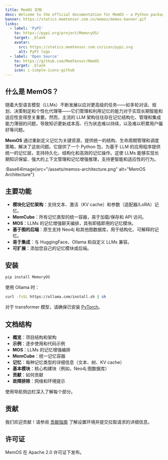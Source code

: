 ```yaml
---
title: MemOS 文档
desc: Welcome to the official documentation for MemOS – a Python package designed to empower large language models (LLMs) with advanced, modular memory capabilities.
banner: https://statics.memtensor.com.cn/memos/memos-banner.gif
links:
  - label: 'PyPI'
    to: https://pypi.org/project/MemoryOS/
    target: _blank
    avatar:
      src: https://statics.memtensor.com.cn/icon/pypi.svg
      alt: PyPI logo
  - label: 'Open Source'
    to: https://github.com/MemTensor/MemOS
    target: _blank
    icon: i-simple-icons-github
---
```


## 什么是 MemOS？

随着大型语言模型（LLMs）不断发展以应对更高级的任务——如多轮对话、规划、决策制定和个性化代理等——它们管理和利用记忆的能力对于实现长期智能和适应性变得至关重要。然而，主流的 LLM 架构往往存在记忆结构化、管理和集成能力薄弱的问题，导致知识更新成本高、行为状态难以持续，以及难以积累用户偏好等问题。

**MemOS** 通过重新定义记忆为关键资源，提供统一的结构、生命周期管理和调度策略，解决了这些问题。它提供了一个 Python 包，为基于 LLM 的应用程序提供统一的记忆层，支持持久化、结构化和高效的记忆操作。这使 LLMs 能够实现长期知识保留、强大的上下文管理和记忆增强推理，支持更智能和适应性的行为。

:Base64Image{src="/assets/memos-architecture.png" alt="MemOS Architecture"}

## 主要功能

- **模块化记忆架构**：支持文本、激活（KV cache）和参数（适配器/LoRA）记忆。
- **MemCube**：所有记忆类型的统一容器，易于加载/保存和 API 访问。
- **MOS**：LLMs 的记忆增强聊天编排，具有即插即用的记忆模块。
- **基于图的后端**：原生支持 Neo4j 和其他图数据库，用于结构化、可解释的记忆。
- **易于集成**：与 HuggingFace、Ollama 和自定义 LLMs 兼容。
- **可扩展**：添加您自己的记忆模块或后端。

## 安装

```bash
pip install MemoryOS
```

使用 Ollama 时：

```bash
curl -fsSL https://ollama.com/install.sh | sh
```

对于 transformer 模型，请确保已安装 [PyTorch](https://pytorch.org/get-started/locally/)。

## 文档结构

- **概览**：项目结构和架构
- **示例**：逐步使用和代码示例
- **MOS**：LLMs 的记忆增强编排
- **MemCube**：统一记忆容器
- **记忆**：每种记忆类型的详细信息（文本、树、KV cache）
- **基本模块**：核心构建块（例如，Neo4j 图数据库）
- **贡献**：如何贡献
- **故障排除**：网络和环境提示

使用导航侧边栏深入了解每个部分。

## 贡献

我们欢迎贡献！请参阅 [贡献指南](/contribution/overview) 了解设置环境并提交拉取请求的详细信息。

## 许可证

MemOS 在 Apache 2.0 许可证下发布。
